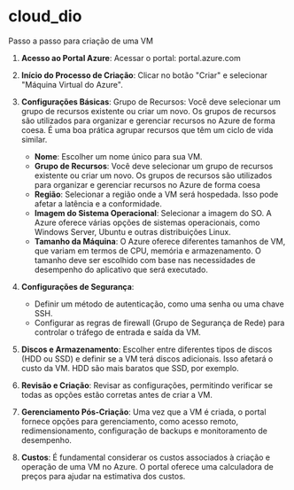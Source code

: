 # cloud_dio

Passo a passo para criação de uma VM

1. **Acesso ao Portal Azure**: Acessar o portal: portal.azure.com

2. **Início do Processo de Criação**: Clicar no botão "Criar" e selecionar "Máquina Virtual do Azure".

3. **Configurações Básicas**:
     Grupo de Recursos: Você deve selecionar um grupo de recursos existente ou criar um novo. Os grupos de recursos são utilizados para organizar e gerenciar recursos no Azure de forma coesa. É uma boa prática agrupar recursos que têm um ciclo de vida similar.
   - **Nome**: Escolher um nome único para sua VM.
   - **Grupo de Recursos**: Você deve selecionar um grupo de recursos existente ou criar um novo. Os grupos de recursos são utilizados para organizar e gerenciar recursos no Azure de forma coesa
   - **Região**: Selecionar a região onde a VM será hospedada. Isso pode afetar a latência e a conformidade.
   - **Imagem do Sistema Operacional**: Selecionar a imagem do SO. A Azure oferece várias opções de sistemas operacionais, como Windows Server, Ubuntu e outras distribuições Linux.
   - **Tamanho da Máquina**: O Azure oferece diferentes tamanhos de VM, que variam em termos de CPU, memória e armazenamento. O tamanho deve ser escolhido com base nas necessidades de desempenho do aplicativo que será executado.

4. **Configurações de Segurança**:
   - Definir um método de autenticação, como uma senha ou uma chave SSH.
   - Configurar as regras de firewall (Grupo de Segurança de Rede) para controlar o tráfego de entrada e saída da VM.

5. **Discos e Armazenamento**: Escolher entre diferentes tipos de discos (HDD ou SSD) e definir se a VM terá discos adicionais. Isso afetará o custo da VM. HDD são mais baratos que SSD, por exemplo.

6. **Revisão e Criação**: Revisar as configurações, permitindo verificar se todas as opções estão corretas antes de criar a VM.

7. **Gerenciamento Pós-Criação**: Uma vez que a VM é criada, o portal fornece opções para gerenciamento, como acesso remoto, redimensionamento, configuração de backups e monitoramento de desempenho.

8. **Custos**: É fundamental considerar os custos associados à criação e operação de uma VM no Azure. O portal oferece uma calculadora de preços para ajudar na estimativa dos custos.
